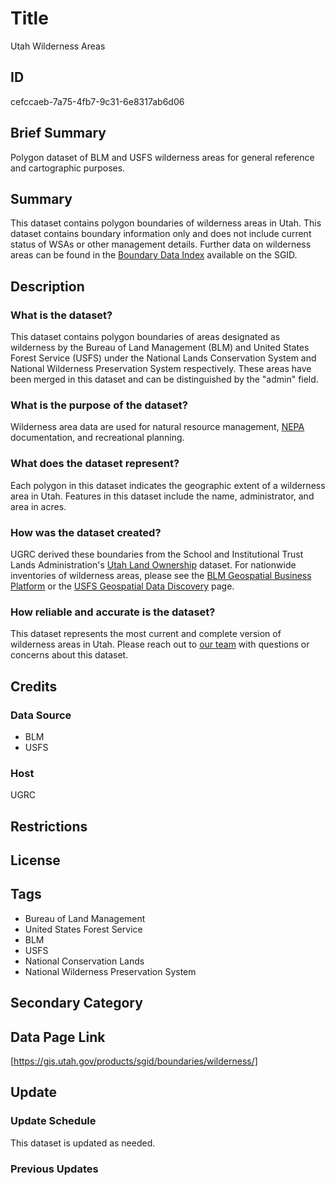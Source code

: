 # Title

Utah Wilderness Areas

## ID

cefccaeb-7a75-4fb7-9c31-6e8317ab6d06

## Brief Summary

Polygon dataset of BLM and USFS wilderness areas for general reference and cartographic purposes.

## Summary

This dataset contains polygon boundaries of wilderness areas in Utah. This dataset contains boundary information only and does not include current status of WSAs or other management details. Further data on wilderness areas can be found in the [Boundary Data Index](https://gis.utah.gov/products/sgid/boundaries/) available on the SGID.

## Description

### What is the dataset?

This dataset contains polygon boundaries of areas designated as wilderness by the Bureau of Land Management (BLM) and United States Forest Service (USFS) under the National Lands Conservation System and National Wilderness Preservation System respectively. These areas have been merged in this dataset and can be distinguished by the "admin" field.

### What is the purpose of the dataset?

Wilderness area data are used for natural resource management, [NEPA](https://www.epa.gov/nepa) documentation, and recreational planning.

### What does the dataset represent?

Each polygon in this dataset indicates the geographic extent of a wilderness area in Utah. Features in this dataset include the name, administrator, and area in acres.

### How was the dataset created?

UGRC derived these boundaries from the School and Institutional Trust Lands Administration's [Utah Land Ownership](https://gis.utah.gov/products/sgid/cadastre/land-ownership/) dataset. For nationwide inventories of wilderness areas, please see the [BLM Geospatial Business Platform](https://www.blm.gov/services/geospatial/GISData/utah) or the [USFS Geospatial Data Discovery](https://data-usfs.hub.arcgis.com/datasets/national-wilderness-areas-feature-layer) page.

### How reliable and accurate is the dataset?

This dataset represents the most current and complete version of wilderness areas in Utah. Please reach out to [our team](https://gis.utah.gov/contact/) with questions or concerns about this dataset.

## Credits

### Data Source

- BLM
- USFS

### Host

UGRC

## Restrictions

## License

## Tags

- Bureau of Land Management
- United States Forest Service
- BLM
- USFS
- National Conservation Lands
- National Wilderness Preservation System

## Secondary Category

## Data Page Link

[https://gis.utah.gov/products/sgid/boundaries/wilderness/]

## Update

### Update Schedule

This dataset is updated as needed.

### Previous Updates

